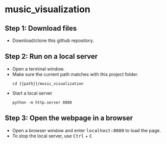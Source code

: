# music_visualization

## Step 1: Download files
* Download/clone this github repository.


## Step 2: Run on a local server
* Open a terminal window.
* Make sure the current path matches with this project folder.
  ```
  cd {{path}}/music_visualization
  ```
* Start a local server
  ```
  python -m http.server 8080
  ```
  
## Step 3: Open the webpage in a browser
* Open a browser window and enter <kbd>localhost:8080</kbd> to load the page.
* To stop the local server, use <kbd>Ctrl</kbd> + <kbd>C</kbd>
